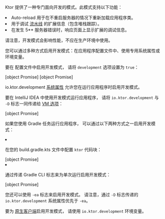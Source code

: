 <topic xmlns="" xsi:noNamespaceSchemaLocation="https://resources.jetbrains.com/writerside/1.0/topic.v2.xsd"
   xmlns:xsi="http://www.w3.org/2001/XMLSchema-instance" id="server-development-mode" title="开发模式"
   help-id="development_mode;development-mode">
<show-structure for="chapter" depth="2"/>
<p>
    Ktor 提供了一种专门面向开发的模式。此模式支持以下功能：
</p>
<list>
    <li><Links href="/ktor/server-auto-reload" summary="了解如何使用 Auto-reload 在代码变更时重新加载应用程序类。">Auto-reload</Links> 用于在不重启服务器的情况下重新加载应用程序类。
    </li>
    <li>用于调试 <a href="#pipelines">流水线</a> 的扩展信息（包含堆栈跟踪）。
    </li>
    <li>在发生 <emphasis>5**</emphasis> 服务器错误时，<Links href="/ktor/server-status-pages" summary="%plugin_name% 允许 Ktor 应用程序根据抛出的异常或状态码对任何失败状态做出适当响应。">响应页面</Links>上显示扩展的调试信息。
    </li>
</list>
<note>
    <p>
        请注意，开发模式会影响性能，不应在生产环境中使用。
    </p>
</note>
<chapter title="启用开发模式" id="enable">
    <p>
        您可以通过多种方式启用开发模式：在应用程序配置文件中、使用专用系统属性或环境变量。
    </p>
    <chapter title="配置文件" id="application-conf">
        <p>
            要在
            <Links href="/ktor/server-configuration-file" summary="了解如何在配置文件中配置各种服务器参数。">配置文件</Links>中启用开发模式，
            请将 <code>development</code> 选项设置为 <code>true</code>：
        </p>
        <tabs group="config">
            <tab title="application.conf" group-key="hocon">
                [object Promise]
            </tab>
            <tab title="application.yaml" group-key="yaml">
                [object Promise]
            </tab>
        </tabs>
    </chapter>
    <chapter title="&#39;io.ktor.development&#39; 系统属性" id="system-property">
        <p>
            <control>io.ktor.development</control>
            <a href="https://docs.oracle.com/javase/tutorial/essential/environment/sysprop.html">系统属性</a>
            允许您在运行应用程序时启用开发模式。
        </p>
        <p>
            要在 IntelliJ IDEA 中使用开发模式运行应用程序，
            请将 <code>io.ktor.development</code> 与 <code>-D</code> 标志一同传递给
            <a href="https://www.jetbrains.com/help/idea/run-debug-configuration-kotlin.html#1">VM 选项</a>：
        </p>
        [object Promise]
        <p>
            如果您使用 <Links href="/ktor/server-dependencies" summary="了解如何将 Ktor Server 依赖项添加到现有 Gradle/Maven 项目中。">Gradle</Links> 任务运行应用程序，
            可以通过以下两种方式之一启用开发模式：
        </p>
        <list>
            <li>
                <p>
                    在您的 <Path>build.gradle.kts</Path> 文件中配置 <code>ktor</code> 代码块：
                </p>
                [object Promise]
            </li>
            <li>
                <p>
                    通过传递 Gradle CLI 标志来为单次运行启用开发模式：
                </p>
                [object Promise]
            </li>
        </list>
        <tip>
            <p>
                您还可以使用 <code>-ea</code> 标志来启用开发模式。
                请注意，通过 <code>-D</code> 标志传递的 <code>io.ktor.development</code> 系统属性优先于 <code>-ea</code>。
            </p>
        </tip>
    </chapter>
    <chapter title="&#39;io.ktor.development&#39; 环境变量" id="environment-variable">
        <p>
            要为 <a href="#native">原生客户端</a>启用开发模式，
            请使用 <code>io.ktor.development</code> 环境变量。
        </p>
    </chapter>
</chapter>